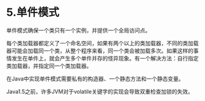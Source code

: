 # 5.单件模式

单件模式确保一个类只有一个实例，并提供一个全局访问点。

每个类加载器都定义了一个命名空间，如果有两个以上的类加载器，不同的类加载器可能会加载同一个类，从整个程序来看，同一个类会被加载多次。如果这样的事情发生在单件上，就会产生多个单件并存的怪异现象。有一个解决方法：自行指定类加载器，并指定同一个类加载器。

在Java中实现单件模式需要私有的构造器、一个静态方法和一个静态变量。

Java1.5之前，许多JVM对于volatile关键字的实现会导致双重检查加锁的失效。